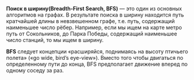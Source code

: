 **Поиск в ширину(Breadth-First Search, BFS)** — это один из основных алгоритмов на графах. В результате поиска в ширину находится путь кратчайшей длины в невзвешенном графе, т.е. путь, содержащий наименьшее число рёбер. Например, если мы ищем на карте метро путь от Сокольников, до Парка Победы, содержащий наименьшее число станций, то мы ищем в ширину.

**BFS** следует концепции «расширяйся, поднимаясь на высоту птичьего полета» («go wide, bird’s eye-view»). Вместо того чтобы двигаться по определенному пути до конца, BFS предполагает движение вперед по одному соседу за раз.